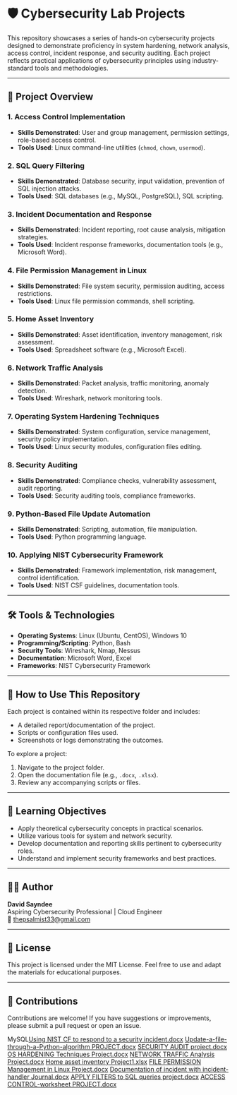 # 🛡️ Cybersecurity Lab Projects

This repository showcases a series of hands-on cybersecurity projects designed to demonstrate proficiency in system hardening, network analysis, access control, incident response, and security auditing. Each project reflects practical applications of cybersecurity principles using industry-standard tools and methodologies.

---

## 📁 Project Overview

### 1. **Access Control Implementation**
- **Skills Demonstrated**: User and group management, permission settings, role-based access control.
- **Tools Used**: Linux command-line utilities (`chmod`, `chown`, `usermod`).

### 2. **SQL Query Filtering**
- **Skills Demonstrated**: Database security, input validation, prevention of SQL injection attacks.
- **Tools Used**: SQL databases (e.g., MySQL, PostgreSQL), SQL scripting.

### 3. **Incident Documentation and Response**
- **Skills Demonstrated**: Incident reporting, root cause analysis, mitigation strategies.
- **Tools Used**: Incident response frameworks, documentation tools (e.g., Microsoft Word).

### 4. **File Permission Management in Linux**
- **Skills Demonstrated**: File system security, permission auditing, access restrictions.
- **Tools Used**: Linux file permission commands, shell scripting.

### 5. **Home Asset Inventory**
- **Skills Demonstrated**: Asset identification, inventory management, risk assessment.
- **Tools Used**: Spreadsheet software (e.g., Microsoft Excel).

### 6. **Network Traffic Analysis**
- **Skills Demonstrated**: Packet analysis, traffic monitoring, anomaly detection.
- **Tools Used**: Wireshark, network monitoring tools.

### 7. **Operating System Hardening Techniques**
- **Skills Demonstrated**: System configuration, service management, security policy implementation.
- **Tools Used**: Linux security modules, configuration files editing.

### 8. **Security Auditing**
- **Skills Demonstrated**: Compliance checks, vulnerability assessment, audit reporting.
- **Tools Used**: Security auditing tools, compliance frameworks.

### 9. **Python-Based File Update Automation**
- **Skills Demonstrated**: Scripting, automation, file manipulation.
- **Tools Used**: Python programming language.

### 10. **Applying NIST Cybersecurity Framework**
- **Skills Demonstrated**: Framework implementation, risk management, control identification.
- **Tools Used**: NIST CSF guidelines, documentation tools.

---

## 🛠️ Tools & Technologies

- **Operating Systems**: Linux (Ubuntu, CentOS), Windows 10
- **Programming/Scripting**: Python, Bash
- **Security Tools**: Wireshark, Nmap, Nessus
- **Documentation**: Microsoft Word, Excel
- **Frameworks**: NIST Cybersecurity Framework

---

## 📄 How to Use This Repository

Each project is contained within its respective folder and includes:

- A detailed report/documentation of the project.
- Scripts or configuration files used.
- Screenshots or logs demonstrating the outcomes.

To explore a project:

1. Navigate to the project folder.
2. Open the documentation file (e.g., `.docx`, `.xlsx`).
3. Review any accompanying scripts or files.

---

## 🎯 Learning Objectives

- Apply theoretical cybersecurity concepts in practical scenarios.
- Utilize various tools for system and network security.
- Develop documentation and reporting skills pertinent to cybersecurity roles.
- Understand and implement security frameworks and best practices.

---

## 👨‍💻 Author

**David Sayndee**  
Aspiring Cybersecurity Professional | Cloud Engineer  
📧 [thepsalmist33@gmail.com](mailto:thepsalmist33@gmail.com)  

---

## 📌 License

This project is licensed under the MIT License. Feel free to use and adapt the materials for educational purposes.

---

## 🤝 Contributions

Contributions are welcome! If you have suggestions or improvements, please submit a pull request or open an issue.



MySQL[Using NIST CF to respond to a security incident.docx](https://github.com/user-attachments/files/17706892/Using.NIST.CF.to.respond.to.a.security.incident.docx)
[Update-a-file-through-a-Python-algorithm PROJECT.docx](https://github.com/user-attachments/files/17706890/Update-a-file-through-a-Python-algorithm.PROJECT.docx)
[SECURITY AUDIT project.docx](https://github.com/user-attachments/files/17706889/SECURITY.AUDIT.project.docx)
[OS HARDENING Techniques Project.docx](https://github.com/user-attachments/files/17706888/OS.HARDENING.Techniques.Project.docx)
[NETWORK TRAFFIC Analysis Project.docx](https://github.com/user-attachments/files/17706887/NETWORK.TRAFFIC.Analysis.Project.docx)
[Home asset inventory Project1.xlsx](https://github.com/user-attachments/files/17706886/Home.asset.inventory.Project1.xlsx)
[FILE PERMISSION Management in Linux Project.docx](https://github.com/user-attachments/files/17706885/FILE.PERMISSION.Management.in.Linux.Project.docx)
[Documentation of incident with incident-handler Journal.docx](https://github.com/user-attachments/files/17706884/Documentation.of.incident.with.incident-handler.Journal.docx)
[APPLY FILTERS to SQL queries project.docx](https://github.com/user-attachments/files/17706882/APPLY.FILTERS.to.SQL.queries.project.docx)
[ACCESS CONTROL-worksheet PROJECT.docx](https://github.com/user-attachments/files/17706881/ACCESS.CONTROL-worksheet.PROJECT.docx)
